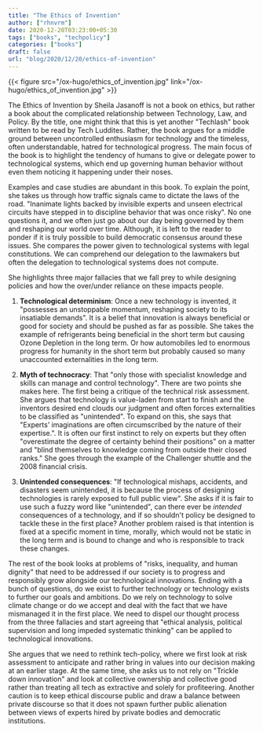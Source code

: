 ```yaml
---
title: "The Ethics of Invention"
author: ["rhnvrm"]
date: 2020-12-20T03:23:00+05:30
tags: ["books", "techpolicy"]
categories: ["books"]
draft: false
url: "blog/2020/12/20/ethics-of-invention"
---
```


{{< figure src="/ox-hugo/ethics_of_invention.jpg" link="/ox-hugo/ethics_of_invention.jpg" >}}

The Ethics of Invention by Sheila Jasanoff is not a book on ethics, but rather a
book about the complicated relationship between Technology, Law, and Policy. By
the title, one might think that this is yet another "Techlash" book written to
be read by Tech Luddites. Rather, the book argues for a middle ground between
uncontrolled enthusiasm for technology and the timeless, often understandable,
hatred for technological progress. The main focus of the book is to highlight
the tendency of humans to give or delegate power to technological systems, which
end up governing human behavior without even them noticing it happening under
their noses.

Examples and case studies are abundant in this book. To explain the point, she
takes us through how traffic signals came to dictate the laws of the road.
"Inanimate lights backed by invisible experts and unseen electrical circuits
have stepped in to discipline behavior that was once risky". No one questions
it, and we often just go about our day being governed by them and reshaping our
world over time. Although, it is left to the reader to ponder if it is truly
possible to build democratic consensus around these issues. She compares the
power given to technological systems with legal constitutions. We can comprehend
our delegation to the lawmakers but often the delegation to technological
systems does not compute.

She highlights three major fallacies that we fall prey to while designing
policies and how the over/under reliance on these impacts people.

1.  **Technological determinism**: Once a new technology is invented, it "possesses
    an unstoppable momentum, reshaping society to its insatiable demands". It is
    a belief that innovation is always beneficial or good for society and should
    be pushed as far as possible. She takes the example of refrigerants being
    beneficial in the short term but causing Ozone Depletion in the long term. Or
    how automobiles led to enormous progress for humanity in the short term but
    probably caused so many unaccounted externalities in the long term.

2.  **Myth of technocracy**: That "only those with specialist knowledge and skills
    can manage and control technology". There are two points she makes here. The
    first being a critique of the technical risk assessment. She argues that
    technology is value-laden from start to finish and the inventors desired end
    clouds our judgment and often forces externalities to be classified as
    "unintended". To expand on this, she says that "Experts’ imaginations are
    often circumscribed by the nature of their expertise.". It is often our first
    instinct to rely on experts but they often "overestimate the degree of
    certainty behind their positions" on a matter and "blind themselves to
    knowledge coming from outside their closed ranks." She goes through the
    example of the Challenger shuttle and the 2008 financial crisis.

3.  **Unintended consequences**: "If technological mishaps, accidents, and disasters
    seem unintended, it is because the process of designing technologies is
    rarely exposed to full public view". She asks if it is fair to use such a
    fuzzy word like "unintended", can there ever be _intended_ consequences of a
    technology, and if so shouldn't policy be designed to tackle these in the
    first place? Another problem raised is that intention is fixed at a specific
    moment in time, morally, which would not be static in the long term and is
    bound to change and who is responsible to track these changes.

The rest of the book looks at problems of "risks, inequality, and human dignity"
that need to be addressed if our society is to progress and responsibly grow
alongside our technological innovations. Ending with a bunch of questions,
do we exist to further technology or technology exists to further our goals and
ambitions. Do we rely on technology to solve climate change or do we accept and
deal with the fact that we have mismanaged it in the first place. We need to
dispel our thought process from the three fallacies and start agreeing that
"ethical analysis, political supervision and long impeded systematic thinking"
can be applied to technological innovations.

She argues that we need to rethink tech-policy, where we first look at risk
assessment to anticipate and rather bring in values into our decision making at
an earlier stage. At the same time, she asks us to not rely on "Trickle down
innovation" and look at collective ownership and collective good rather than
treating all tech as extractive and solely for profiteering. Another caution is
to keep ethical discourse public and draw a balance between private discourse so
that it does not spawn further public alienation between views of experts hired
by private bodies and democratic institutions.
